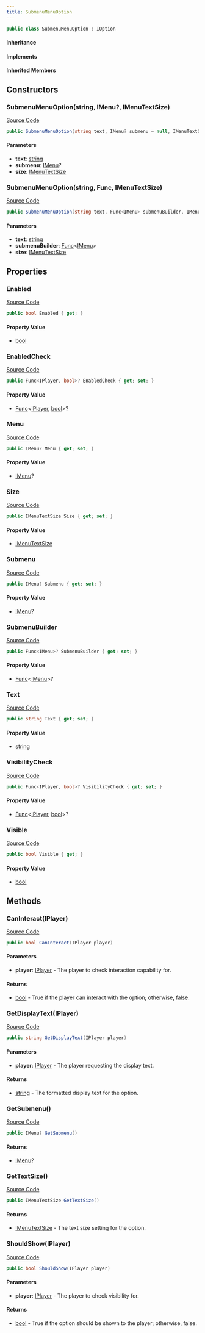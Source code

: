 ```yaml
---
title: SubmenuMenuOption
---
```


```csharp
public class SubmenuMenuOption : IOption
```

#### Inheritance

#### Implements

#### Inherited Members

## Constructors

### SubmenuMenuOption(string, IMenu?, IMenuTextSize)

[Source Code](https://github.com/swiftly-solution/swiftlys2/blob/main/managed/src/SwiftlyS2.Core/Modules/Menus/Options/SubmenuMenuOption.cs#L20)

```csharp
public SubmenuMenuOption(string text, IMenu? submenu = null, IMenuTextSize size = IMenuTextSize.Medium)
```

#### Parameters

- **text**: [string](https://learn.microsoft.com/dotnet/api/system.string)
- **submenu**: [IMenu](/docs/api/shared/menus/imenu)?
- **size**: [IMenuTextSize](/docs/api/shared/menus/imenutextsize)

### SubmenuMenuOption(string, Func, IMenuTextSize)

[Source Code](https://github.com/swiftly-solution/swiftlys2/blob/main/managed/src/SwiftlyS2.Core/Modules/Menus/Options/SubmenuMenuOption.cs#L27)

```csharp
public SubmenuMenuOption(string text, Func<IMenu> submenuBuilder, IMenuTextSize size = IMenuTextSize.Medium)
```

#### Parameters

- **text**: [string](https://learn.microsoft.com/dotnet/api/system.string)
- **submenuBuilder**: [Func](https://learn.microsoft.com/dotnet/api/system.func-1)<[IMenu](/docs/api/shared/menus/imenu)>
- **size**: [IMenuTextSize](/docs/api/shared/menus/imenutextsize)

## Properties

### Enabled

[Source Code](https://github.com/swiftly-solution/swiftlys2/blob/main/managed/src/SwiftlyS2.Core/Modules/Menus/Options/SubmenuMenuOption.cs#L18)

```csharp
public bool Enabled { get; }
```

#### Property Value

- [bool](https://learn.microsoft.com/dotnet/api/system.boolean)

### EnabledCheck

[Source Code](https://github.com/swiftly-solution/swiftlys2/blob/main/managed/src/SwiftlyS2.Core/Modules/Menus/Options/SubmenuMenuOption.cs#L13)

```csharp
public Func<IPlayer, bool>? EnabledCheck { get; set; }
```

#### Property Value

- [Func](https://learn.microsoft.com/dotnet/api/system.func-2)<[IPlayer](/docs/api/shared/players/iplayer), [bool](https://learn.microsoft.com/dotnet/api/system.boolean)>?

### Menu

[Source Code](https://github.com/swiftly-solution/swiftlys2/blob/main/managed/src/SwiftlyS2.Core/Modules/Menus/Options/SubmenuMenuOption.cs#L15)

```csharp
public IMenu? Menu { get; set; }
```

#### Property Value

- [IMenu](/docs/api/shared/menus/imenu)?

### Size

[Source Code](https://github.com/swiftly-solution/swiftlys2/blob/main/managed/src/SwiftlyS2.Core/Modules/Menus/Options/SubmenuMenuOption.cs#L14)

```csharp
public IMenuTextSize Size { get; set; }
```

#### Property Value

- [IMenuTextSize](/docs/api/shared/menus/imenutextsize)

### Submenu

[Source Code](https://github.com/swiftly-solution/swiftlys2/blob/main/managed/src/SwiftlyS2.Core/Modules/Menus/Options/SubmenuMenuOption.cs#L10)

```csharp
public IMenu? Submenu { get; set; }
```

#### Property Value

- [IMenu](/docs/api/shared/menus/imenu)?

### SubmenuBuilder

[Source Code](https://github.com/swiftly-solution/swiftlys2/blob/main/managed/src/SwiftlyS2.Core/Modules/Menus/Options/SubmenuMenuOption.cs#L11)

```csharp
public Func<IMenu>? SubmenuBuilder { get; set; }
```

#### Property Value

- [Func](https://learn.microsoft.com/dotnet/api/system.func-1)<[IMenu](/docs/api/shared/menus/imenu)>?

### Text

[Source Code](https://github.com/swiftly-solution/swiftlys2/blob/main/managed/src/SwiftlyS2.Core/Modules/Menus/Options/SubmenuMenuOption.cs#L9)

```csharp
public string Text { get; set; }
```

#### Property Value

- [string](https://learn.microsoft.com/dotnet/api/system.string)

### VisibilityCheck

[Source Code](https://github.com/swiftly-solution/swiftlys2/blob/main/managed/src/SwiftlyS2.Core/Modules/Menus/Options/SubmenuMenuOption.cs#L12)

```csharp
public Func<IPlayer, bool>? VisibilityCheck { get; set; }
```

#### Property Value

- [Func](https://learn.microsoft.com/dotnet/api/system.func-2)<[IPlayer](/docs/api/shared/players/iplayer), [bool](https://learn.microsoft.com/dotnet/api/system.boolean)>?

### Visible

[Source Code](https://github.com/swiftly-solution/swiftlys2/blob/main/managed/src/SwiftlyS2.Core/Modules/Menus/Options/SubmenuMenuOption.cs#L17)

```csharp
public bool Visible { get; }
```

#### Property Value

- [bool](https://learn.microsoft.com/dotnet/api/system.boolean)

## Methods

### CanInteract(IPlayer)

[Source Code](https://github.com/swiftly-solution/swiftlys2/blob/main/managed/src/SwiftlyS2.Core/Modules/Menus/Options/SubmenuMenuOption.cs#L39)

```csharp
public bool CanInteract(IPlayer player)
```

#### Parameters

- **player**: [IPlayer](/docs/api/shared/players/iplayer) - The player to check interaction capability for.

#### Returns

- [bool](https://learn.microsoft.com/dotnet/api/system.boolean) - True if the player can interact with the option; otherwise, false.

### GetDisplayText(IPlayer)

[Source Code](https://github.com/swiftly-solution/swiftlys2/blob/main/managed/src/SwiftlyS2.Core/Modules/Menus/Options/SubmenuMenuOption.cs#L44)

```csharp
public string GetDisplayText(IPlayer player)
```

#### Parameters

- **player**: [IPlayer](/docs/api/shared/players/iplayer) - The player requesting the display text.

#### Returns

- [string](https://learn.microsoft.com/dotnet/api/system.string) - The formatted display text for the option.

### GetSubmenu()

[Source Code](https://github.com/swiftly-solution/swiftlys2/blob/main/managed/src/SwiftlyS2.Core/Modules/Menus/Options/SubmenuMenuOption.cs#L63)

```csharp
public IMenu? GetSubmenu()
```

#### Returns

- [IMenu](/docs/api/shared/menus/imenu)?

### GetTextSize()

[Source Code](https://github.com/swiftly-solution/swiftlys2/blob/main/managed/src/SwiftlyS2.Core/Modules/Menus/Options/SubmenuMenuOption.cs#L58)

```csharp
public IMenuTextSize GetTextSize()
```

#### Returns

- [IMenuTextSize](/docs/api/shared/menus/imenutextsize) - The text size setting for the option.

### ShouldShow(IPlayer)

[Source Code](https://github.com/swiftly-solution/swiftlys2/blob/main/managed/src/SwiftlyS2.Core/Modules/Menus/Options/SubmenuMenuOption.cs#L34)

```csharp
public bool ShouldShow(IPlayer player)
```

#### Parameters

- **player**: [IPlayer](/docs/api/shared/players/iplayer) - The player to check visibility for.

#### Returns

- [bool](https://learn.microsoft.com/dotnet/api/system.boolean) - True if the option should be shown to the player; otherwise, false.

